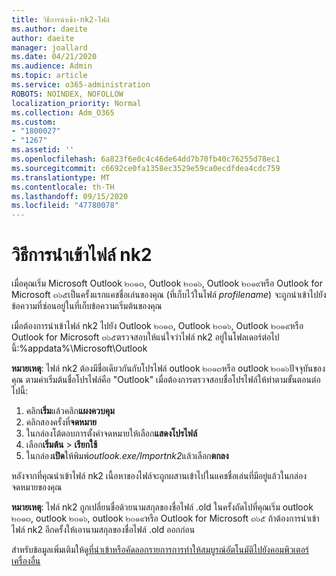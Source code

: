 ```yaml
---
title: วิธีการนำเข้า-nk2-ไฟล์
ms.author: daeite
author: daeite
manager: joallard
ms.date: 04/21/2020
ms.audience: Admin
ms.topic: article
ms.service: o365-administration
ROBOTS: NOINDEX, NOFOLLOW
localization_priority: Normal
ms.collection: Adm_O365
ms.custom:
- "1800027"
- "1267"
ms.assetid: ''
ms.openlocfilehash: 6a823f6e0c4c46de64dd7b70fb40c76255d78ec1
ms.sourcegitcommit: c6692ce0fa1358ec3529e59ca0ecdfdea4cdc759
ms.translationtype: MT
ms.contentlocale: th-TH
ms.lasthandoff: 09/15/2020
ms.locfileid: "47780078"
---
```

# <a name="how-to-import-nk2-files"></a>วิธีการนำเข้าไฟล์ nk2 

เมื่อคุณเริ่ม Microsoft Outlook ๒๐๑๓, Outlook ๒๐๑๖, Outlook ๒๐๑๙หรือ Outlook for Microsoft ๓๖๕เป็นครั้งแรกแคชชื่อเล่นของคุณ (ที่เก็บไว้ในไฟล์ *profilename*) จะถูกนำเข้าไปยังข้อความที่ซ่อนอยู่ในที่เก็บข้อความเริ่มต้นของคุณ

เมื่อต้องการนำเข้าไฟล์ nk2 ไปยัง Outlook ๒๐๑๓, Outlook ๒๐๑๖, Outlook ๒๐๑๙หรือ Outlook for Microsoft ๓๖๕ตรวจสอบให้แน่ใจว่าไฟล์ nk2 อยู่ในโฟลเดอร์ต่อไปนี้:%appdata%\Microsoft\Outlook

**หมายเหตุ**: ไฟล์ nk2 ต้องมีชื่อเดียวกันกับโปรไฟล์ outlook ๒๐๑๓หรือ outlook ๒๐๑๖ปัจจุบันของคุณ ตามค่าเริ่มต้นชื่อโปรไฟล์คือ "Outlook" เมื่อต้องการตรวจสอบชื่อโปรไฟล์ให้ทำตามขั้นตอนต่อไปนี้: 
1. คลิก**เริ่ม**แล้วคลิก**แผงควบคุม**
2. คลิกสองครั้งที่**จดหมาย**
3. ในกล่องโต้ตอบการตั้งค่าจดหมายให้เลือก**แสดงโปรไฟล์**
4. เลือก**เริ่มต้น**  >  **เรียกใช้**
5. ในกล่อง**เปิด**ให้พิมพ์*outlook.exe/Importnk2*แล้วเลือก**ตกลง** 

หลังจากที่คุณนำเข้าไฟล์ nk2 เนื้อหาของไฟล์จะถูกผสานเข้าไปในแคชชื่อเล่นที่มีอยู่แล้วในกล่องจดหมายของคุณ

**หมายเหตุ**: ไฟล์ nk2 ถูกเปลี่ยนชื่อด้วยนามสกุลของชื่อไฟล์ .old ในครั้งถัดไปที่คุณเริ่ม outlook ๒๐๑๓, outlook ๒๐๑๖, outlook ๒๐๑๙หรือ Outlook for Microsoft ๓๖๕ ถ้าต้องการนำเข้าไฟล์ nk2 อีกครั้งให้เอานามสกุลของชื่อไฟล์ .old ออกก่อน

สำหรับข้อมูลเพิ่มเติมให้ดู[ที่นำเข้าหรือคัดลอกรายการการทำให้สมบูรณ์อัตโนมัติไปยังคอมพิวเตอร์เครื่องอื่น](https://support.microsoft.com/help/2806550/how-to-import-nk2-files-into-outlook%)